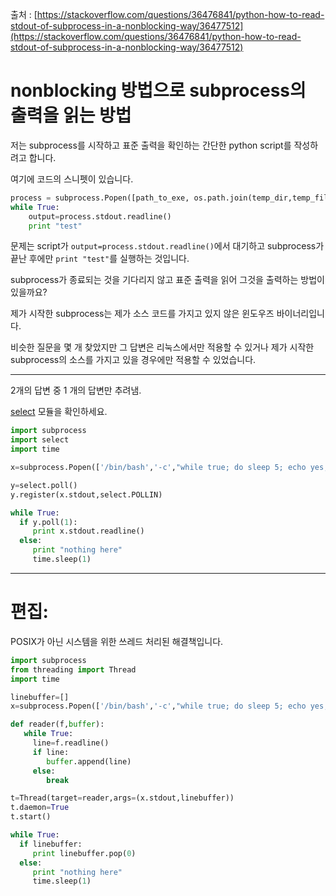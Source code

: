 출처 : [https://stackoverflow.com/questions/36476841/python-how-to-read-stdout-of-subprocess-in-a-nonblocking-way/36477512](https://stackoverflow.com/questions/36476841/python-how-to-read-stdout-of-subprocess-in-a-nonblocking-way/36477512)

# nonblocking 방법으로 subprocess의 출력을 읽는 방법

저는 subprocess를 시작하고 표준 출력을 확인하는 간단한 python script를 작성하려고 합니다.

여기에 코드의 스니펫이 있습니다.

```python
process = subprocess.Popen([path_to_exe, os.path.join(temp_dir,temp_file)], stdout=subprocess.PIPE)
while True:   
    output=process.stdout.readline()
    print "test"
```

문제는 script가 `output=process.stdout.readline()`에서 대기하고 subprocess가 끝난 후에만 `print "test"`를 실행하는 것입니다.

subprocess가 종료되는 것을 기다리지 않고 표준 출력을 읽어 그것을 출력하는 방법이 있을까요?

제가 시작한 subprocess는 제가 소스 코드를 가지고 있지 않은 윈도우즈 바이너리입니다.

비슷한 질문을 몇 개 찾았지만 그 답변은 리눅스에서만 적용할 수 있거나 제가 시작한 subprocess의 소스를 가지고 있을 경우에만 적용할 수 있었습니다.

---

2개의 답변 중 1 개의 답변만 추려냄.

[select](https://docs.python.org/2/library/select.html) 모듈을 확인하세요.

```python
import subprocess
import select
import time

x=subprocess.Popen(['/bin/bash','-c',"while true; do sleep 5; echo yes; done"],stdout=subprocess.PIPE)

y=select.poll()
y.register(x.stdout,select.POLLIN)

while True:
  if y.poll(1):
     print x.stdout.readline()
  else:
     print "nothing here"
     time.sleep(1)
```

---

# 편집:

POSIX가 아닌 시스템을 위한 쓰레드 처리된 해결책입니다.

```python
import subprocess
from threading import Thread 
import time

linebuffer=[]
x=subprocess.Popen(['/bin/bash','-c',"while true; do sleep 5; echo yes; done"],stdout=subprocess.PIPE)

def reader(f,buffer):
   while True:
     line=f.readline()
     if line:
        buffer.append(line)
     else:
        break

t=Thread(target=reader,args=(x.stdout,linebuffer))
t.daemon=True
t.start()

while True:
  if linebuffer:
     print linebuffer.pop(0)
  else:
     print "nothing here"
     time.sleep(1)
```
